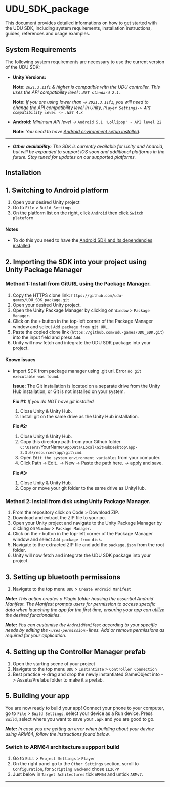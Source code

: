 # UDU_SDK_package

This document provides detailed informations on how to get started with the UDU SDK, including system requirements, installation instructions, guides, references and usage examples.

## System Requirements

The following system requirements are necessary to use the current version of the UDU SDK:

* **Unity Versions:** 

    **Note:** *`2021.3.11f1` & higher is compatible with the UDU controller. This uses the API compatibility level :`.NET standard 2.1`.*

    **Note:** *If you are using lower than -> `2021.3.11f1`, you will need to change the API compatibility level in Unity, `Player Settings-> API compatibility level -> .NET 4.x`*

* **Android:** *Minimum API level ->* `Android 5.1 'Lollipop' - API level 22`

    **Note:** *You need to have [Android environment setup installed](https://docs.unity3d.com/Manual/android-sdksetup.html).* 
____________________________
* ***Other availability:*** *The SDK is currently available for Unity and Android, but will be expanded to support iOS soon and additional platforms in the future. Stay tuned for updates on our supported platforms.*

## Installation

## 1. Switching to Android platform

1. Open your desired Unity project
2. Go to `File` > `Build Settings`
3. On the platform list on the right, click `Android` then click `Switch plateform`
#### Notes
* To do this you need to have the [Android SDK and its dependencies installed](https://docs.unity3d.com/Manual/android-sdksetup.html).

## 2. Importing the SDK into your project using Unity Package Manager

### Method 1: Install from GitURL using the Package Manager.

1. Copy the HTTPS clone link: `https://github.com/udu-games/UDU_SDK_package.git`
2. Open your desired Unity project.
3. Open the Unity Package Manager by clicking on `Window` > `Package Manager`.
4. Click on the `+` button in the top-left corner of the Package Manager window and select `Add package from git URL`.
5. Paste the copied clone link (`https://github.com/udu-games/UDU_SDK.git`) into the input field and press `Add`.
6. Unity will now fetch and integrate the UDU SDK package into your project.

#### Known issues
* Import SDK from package manager using .git url. Error `no git executable was found`.

  **Issue:** The Git installation is located on a separate drive from the Unity Hub installation, or Git is not installed on your system.

  **Fix #1:** *If you do NOT have git installed*
  1. Close Unity & Unity Hub.
  2. Install git on the same drive as the Unity Hub installation.

  **Fix #2:**
  1. Close Unity & Unity Hub.
  2. Copy this directory path from your Github folder `C:\Users\`YourName`\AppData\Local\GitHubDesktop\app-3.3.6\resources\app\git\cmd`.
  3. Open `Edit the system environment variables` from your computer.
  4. Click Path -> Edit.. -> New -> Paste the path here. -> apply and save.
 
  **Fix #3:**
  1. Close Unity & Unity Hub.
  2. Copy or move your git folder to the same drive as UnityHub.

### Method 2: Install from disk using Unity Package Manager.

1. From the repository click on Code > Download ZIP.
2. Download and extract the ZIP file to your pc.
4. Open your Unity project and navigate to the Unity Package Manager by clicking on `Window` > `Package Manager`.
5. Click on the `+` button in the top-left corner of the Package Manager window and select `Add package from disk`.
6. Navigate to the extracted ZIP file and add the `package.json` from the root folder.
7. Unity will now fetch and integrate the UDU SDK package into your project.

## 3. Setting up bluetooth permissions

1. Navigate to the top menu `UDU` > `Create Android Manifest`

***Note:*** 
*This action creates a Plugin folder housing the essential Android Manifest. The Manifest prompts users for permission to access specific data when launching the app for the first time, ensuring your app can utilize the desired functionalities.*

***Note:*** 
*You can customise the `AndroidManifest` according to your specific needs by editing the `<uses-permission>` lines. Add or remove permissions as required for your application.*

## 4. Setting up the Controller Manager prefab 

1. Open the starting scene of your project
2. Navigate to the top menu `UDU` > `Instantiate` > `Controller Connection`
3. Best practice -> drag and drop the newly instantiated GameObject into -> Assets/Prefabs folder to make it a prefab.

## 5. Building your app

You are now ready to build your app! Connect your phone to your computer, go to `File` > `Build Settings`, select your device as a Run device.
Press `Build`, select where you want to save your `.apk` and you are good to go.

***Note:*** *In case you are getting an error when building about your device using ARM64, follow the instructions found below.*

### Switch to ARM64 architecture suppport build

1. Go to `Edit` > `Project Settings` > `Player`
2. On the right panel go to the `Other Settings` section, scroll to `Configuration`, for `Scripting Backend` chose `IL2CPP`
3. Just below in `Target Achitectures` tick `ARM64` and untick `ARMv7`.

---
